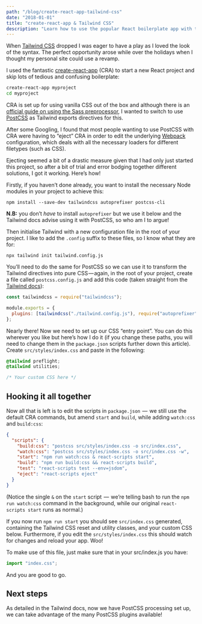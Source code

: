 ```yaml
---
path: "/blog/create-react-app-tailwind-css"
date: "2018-01-01"
title: "create-react-app & Tailwind CSS"
description: "Learn how to use the popular React boilerplate app with the utility-driven Tailwind CSS framework"
---
```


When [Tailwind CSS](https://tailwindcss.com) dropped I was eager to have a play as I loved the look of the syntax. The perfect opportunity arose while over the holidays when I thought my personal site could use a revamp.

I used the fantastic [create-react-app](https://github.com/facebookincubator/create-react-app) (CRA) to start a new React project and skip lots of tedious and confusing boilerplate:

```bash
create-react-app myproject
cd myproject
```

CRA is set up for using vanilla CSS out of the box and although there is an [official guide on using the Sass preprocessor](https://github.com/facebookincubator/create-react-app/blob/master/packages/react-scripts/template/README.md#adding-a-css-preprocessor-sass-less-etc), I wanted to switch to use [PostCSS](http://postcss.org) as Tailwind exports directives for this.

After some Googling, I found that most people wanting to use PostCSS with CRA were having to “eject” CRA in order to edit the underlying [Webpack](https://webpack.js.org) configuration, which deals with all the necessary loaders for different filetypes (such as CSS).

Ejecting seemed a bit of a drastic measure given that I had only just started this project, so after a bit of trial and error bodging together different solutions, I got it working. Here’s how!

Firstly, if you haven’t done already, you want to install the necessary Node modules in your project to achieve this:

```
npm install --save-dev tailwindcss autoprefixer postcss-cli
```

**N.B:** you don’t _have_ to install `autoprefixer` but we use it below and the Tailwind docs advise using it with PostCSS, so who am I to argue!

Then initialise Tailwind with a new configuration file in the root of your project. I like to add the `.config` suffix to these files, so I know what they are for:

```
npx tailwind init tailwind.config.js
```

You’ll need to do the same for PostCSS so we can use it to transform the Tailwind directives into pure CSS — again, in the root of your project, create a file called `postcss.config.js` and add this code (taken straight from the [Tailwind docs](https://tailwindcss.com/docs/installation#webpack)):

```javascript
const tailwindcss = require("tailwindcss");

module.exports = {
  plugins: [tailwindcss("./tailwind.config.js"), require("autoprefixer")]
};
```

Nearly there! Now we need to set up our CSS “entry point”. You can do this wherever you like but here’s how I do it (if you change these paths, you will need to change them in the `package.json` scripts further down this article). Create `src/styles/index.css` and paste in the following:

```css
@tailwind preflight;
@tailwind utilities;

/* Your custom CSS here */
```

## Hooking it all together

Now all that is left is to edit the scripts in `package.json`  —  we still use the default CRA commands, but amend `start` and `build`, while adding `watch:css` and `build:css`:

```json
{
  "scripts": {
    "build:css": "postcss src/styles/index.css -o src/index.css",
    "watch:css": "postcss src/styles/index.css -o src/index.css -w",
    "start": "npm run watch:css & react-scripts start",
    "build": "npm run build:css && react-scripts build",
    "test": "react-scripts test --env=jsdom",
    "eject": "react-scripts eject"
  }
}
```

(Notice the single `&` on the `start` script  —  we’re telling bash to run the `npm run watch:css` command in the background, while our original `react-scripts start` runs as normal.)

If you now run `npm run start` you should see `src/index.css` generated, containing the Tailwind CSS reset and utility classes, and your custom CSS below. Furthermore, if you edit the `src/styles/index.css` this should watch for changes and reload your app. Woo!

To make use of this file, just make sure that in your src/index.js you have:

```javascript
import "index.css";
```

And you are good to go.

## Next steps

As detailed in the Tailwind docs, now we have PostCSS processing set up, we can take advantage of the many PostCSS plugins available!
